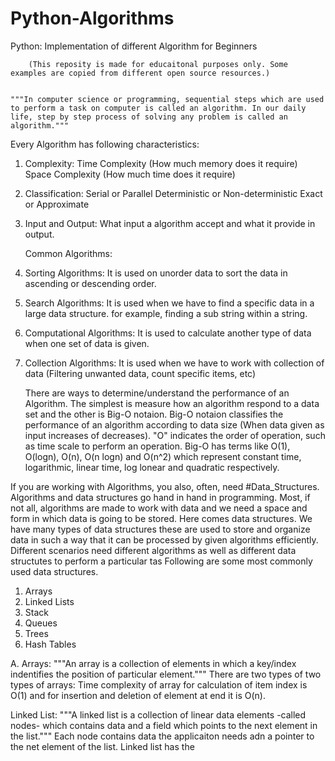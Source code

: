 # Python-Algorithms
Python: Implementation of different Algorithm for Beginners
		
		
		(This reposity is made for educaitonal purposes only. Some examples are copied from different open source resources.)


	"""In computer science or programming, sequential steps which are used to perform a task on computer is called an algorithm. In our daily life, step by step process of solving any problem is called an algorithm."""


Every Algorithm has following characteristics:

1. Complexity:
	Time Complexity (How much memory does it require)
	Space Complexity (How much time does it require)

2. Classification:
	Serial or Parallel
	Deterministic or Non-deterministic
	Exact or Approximate
	
3. Input and Output:
	What input a algorithm accept and what it provide in output.

	Common Algorithms:
1. Sorting Algorithms:
	It is used on unorder data to sort the data in ascending or descending order.

2. Search Algorithms:
	It is used when we have to find a specific data in a large data structure. for example, finding a sub string within a string.
	
3. Computational Algorithms:
	It is used to calculate another type of data when one set of data is given.

4. Collection Algorithms:
	It is used when we have to work with collection of data (Filtering unwanted data, count specific items, etc)

	There are ways to determine/understand the performance of an Algorithm. The simplest is measure how an algorithm respond to a data set and the	other is Big-O notaion.
	Big-O notaion classifies the performance of an algorithm according to data size (When data given as input increases of decreases). "O" indicates the order of operation, such as time scale to perform an operation. Big-O has terms like O(1), O(logn), O(n), O(n logn) and O(n^2) which represent constant time, logarithmic, linear time, log lonear and quadratic respectively.

If you are working with Algorithms, you also, often,  need #Data_Structures. Algorithms and data structures go hand in hand in programming. Most, if not all, algorithms are made to work with data and we need a space and form in which data is going to be stored. Here comes data structures. We have many types of data structures these are used to store and organize data in such a way that it can be processed by given algorithms efficiently. Different scenarios need different algorithms as well as different data structutes to perform a particular tas
Following are some most commonly used data structures.
1. Arrays
2. Linked Lists
3. Stack
4. Queues
5. Trees
6. Hash Tables

A. Arrays:
	"""An array is a collection of elements in which a key/index indentifies the position of particular element."""
There are two types of two types of arrays:
	Time complexity of array for calculation of item index is O(1) and for insertion and deletion of element at end it is O(n).

Linked List:
	"""A linked list is a collection of linear data elements -called nodes- which contains data and a field which points to the next element in the list."""
	Each node contains data the applicaiton needs adn a pointer to the net element of the list. Linked list has the 







